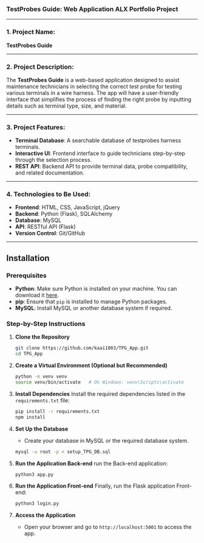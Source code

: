 ### **TestProbes Guide**: Web Application ALX Portfolio Project
---

### **1. Project Name:**
**TestProbes Guide**

---

### **2. Project Description:**
The **TestProbes Guide** is a web-based application designed to assist maintenance technicians in selecting the correct test probe for testing various terminals in a wire harness. The app will have a user-friendly interface that simplifies the process of finding the right probe by inputting details such as terminal type, size, and material.

---

### **3. Project Features:**
- **Terminal Database**: A searchable database of testprobes harness terminals.
- **Interactive UI**: Frontend interface to guide technicians step-by-step through the selection process.
- **REST API**: Backend API to provide terminal data, probe compatibility, and related documentation.

---

### **4. Technologies to Be Used:**
- **Frontend**: HTML, CSS, JavaScript, jQuery
- **Backend**: Python (Flask), SQLAlchemy
- **Database**: MySQL
- **API**: RESTful API (Flask)
- **Version Control**: Git/GitHub

---


## Installation

### Prerequisites
- **Python**: Make sure Python is installed on your machine. You can download it [here](https://www.python.org/downloads/).
- **pip**: Ensure that `pip` is installed to manage Python packages.
- **MySQL**: Install MySQL or another database system if required.

### Step-by-Step Instructions

1. **Clone the Repository**
   ```bash
   git clone https://github.com/kaai1003/TPG_App.git
   cd TPG_App
   ```

2. **Create a Virtual Environment (Optional but Recommended)**
   ```bash
   python -m venv venv
   source venv/bin/activate   # On Windows: venv\Scripts\activate
   ```

3. **Install Dependencies**
   Install the required dependencies listed in the `requirements.txt` file:
   ```bash
   pip install -r requirements.txt
   npm install
   ```

4. **Set Up the Database**
   - Create your database in MySQL or the required database system.
   ```bash
   mysql -u root -p < setup_TPG_DB.sql
   ```

5. **Run the Application Back-end**
   run the Back-end application:
   ```bash
   python3 app.py
   ```

6. **Run the Application Front-end**
   Finally, run the Flask application Front-end:
   ```bash
   python3 login.py
   ```

7. **Access the Application**
   - Open your browser and go to `http://localhost:5001` to access the app.
